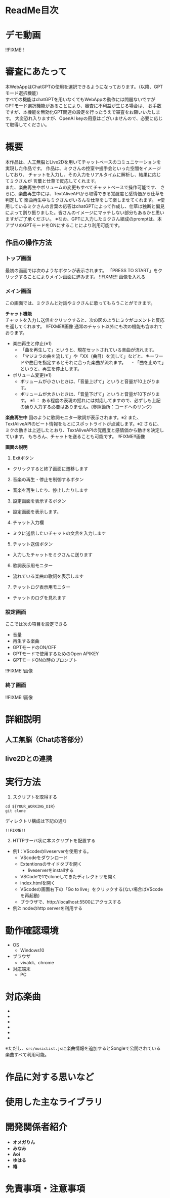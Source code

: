 # ReadMe目次

# デモ動画
!!FIXME!!

# 審査にあたって
本WebAppはChatGPTの使用を選択できるようになっております。（以降、GPTモード選択機能）  
すべての機能はchatGPTを用いなくてもWebAppの動作には問題ないですが
GPTモード選択機能があることにより、審査に不利益が生じる場合は、
お手数ですが、本機能を無効化GPT関連の設定を行ったうえで審査をお願いいたします。
大変恐れ入りますが、OpenAI keyの用意はございませんので、必要に応じて取得してください。

# 概要
本作品は、人工無脳とLive2Dを用いてチャットベースのコミュニケーションを実現した作品です。
作品は、ミクさんの控室や握手会といった空間をイメージしており、
チャットを入力し、その入力をリアルタイムに解析し、結果に応じてミクさんが
言葉と仕草で反応してくれます。  
また、楽曲再生やボリュームの変更もすべてチャットベースで操作可能です、
さらに、楽曲再生中には、TextAliveAPIから取得できる覚醒度と感情価から仕草を判定して
楽曲再生中もミクさんがいろんな仕草をして楽しませてくれます。
※使用しているミクさんの言葉の応答はchatGPTによって作成し、仕草は独断と偏見によって割り振りました。皆さんのイメージにマッチしない部分もあるかと思いますがご了承ください。
※なお、GPTに入力したミクさん組成のpromptは、本アプリのGPTモードをONにすることにより利用可能です。

## 作品の操作方法

### トップ画面
最初の画面では次のようなボタンが表示されます。
「PRESS TO START」をクリックすることによりメイン画面に進みます。
!!FIXME!! 画像を入れる

### メイン画面
この画面では、ミクさんと対話やミクさんに歌ってもらうことができます。

**チャット機能**  
チャットを入力し送信をクリックすると、次の図のようにミクがコメントと反応を返してくれます。
!!FIXME!!画像
通常のチャット以外にも次の機能も含まれております。
- 楽曲再生と停止(※1)
  - 「曲を再生して」というと、現在セットされている楽曲が流れます。
  - 「マジミラの曲を流して」や「XX（曲目）を流して」などと、キーワードや曲目を指定するとそれに合った楽曲が流れます。
　- 「曲を止めて」というと、再生を停止します。
- ボリューム変更(※1)
  - ボリュームが小さいときは、「音量上げて」というと音量が10上がります。
  - ボリュームが大きいときは、「音量下げて」というと音量が10下がります。
※1 ： ある程度の表現の揺れには対応してますので、必ずしも上記の通り入力する必要はありません。(参照箇所：コードへのリンク)

**楽曲再生中**
図のように歌詞モニター歌詞が表示されます。※2
また、TextAliveAPIのビート情報をもとにスポットライトが点滅します。※2
さらに、ミクの動きは上述したとおり、TextAliveAPIの覚醒度と感情価から動きを決定しています。
もちろん、チャットを送ることも可能です。
!!FIXME!!画像

**画面の説明**
1. Exitボタン
  - クリックすると終了画面に遷移します
2. 音楽の再生・停止を制御するボタン
  - 音楽を再生したり、停止したりします
3. 設定画面を表示するボタン
  - 設定画面を表示します。
4. チャット入力欄
  - ミクに送信したいチャットの文言を入力します
5. チャット送信ボタン
  - 入力したチャットをミクさんに送ります
6. 歌詞表示用モニター
  - 流れている楽曲の歌詞を表示します
7. チャットログ表示用モニター
  - チャットのログを見れます

### 設定画面
ここでは次の項目を設定できる
- 音量
- 再生する楽曲
- GPTモードのON/OFF
- GPTモードで使用するためのOpen APIKEY
- GPTモードONの時のプロンプト

!!FIXME!!画像

### 終了画面

!!FIXME!!画像

# 詳細説明
## 人工無脳（Chat応答部分）
## live2Dとの連携

# 実行方法
1. スクリプトを取得する
```
cd ${YOUR_WORKING_DIR}
git clone 
```
ディレクトリ構成は下記の通り
```
!!FIXME!!
```

2. HTTPサーバ状に本スクリプトを配置する
- 例1：VScodeのliveserverを使用する。
  - VScodeをダウンロード
  - Extentionsのサイドタブを開く
    - liveserverをinstallする
  - VSCodeで1でcloneしてきたディレクトリを開く
  - index.htmlを開く
  - VScodeの画面右下の「Go to live」をクリックする(ない場合はVScodeを再起動)
  - ブラウザで、http://localhost:5500にアクセスする
- 例2: nodeのhttp serverを利用する

# 動作確認環境
- OS
  - Windows10
- ブラウザ
  - vivaldi、chrome
- 対応端末
  - PC

# 対応楽曲
- 
- 
- 
- 
- 
- 
※ただし、`src/musicList.js`に楽曲情報を追加するとSongleで公開されている楽曲すべて利用可能。

# 作品に対する思いなど

# 使用した主なライブラリ

# 開発関係者紹介
- **オメガりん**
- **みなみ**
- **Aoi**
- **ゆはる**
- **椿**

# 免責事項・注意事項